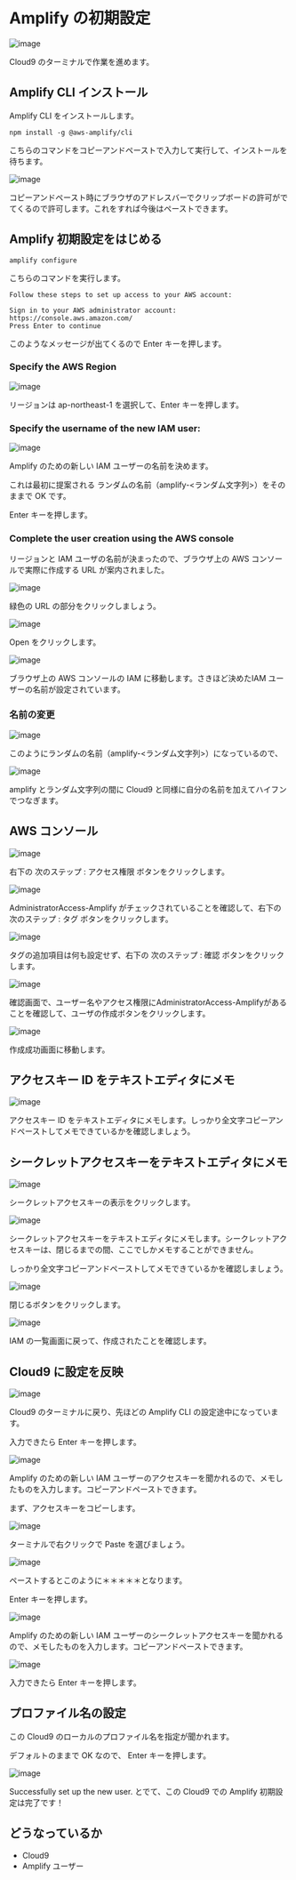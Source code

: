 # Amplify の初期設定

![image](https://i.gyazo.com/7b978d74330a39631e1cc9431fe62f49.png)

Cloud9 のターミナルで作業を進めます。

## Amplify CLI インストール

Amplify CLI をインストールします。

```
npm install -g @aws-amplify/cli
```

こちらのコマンドをコピーアンドペーストで入力して実行して、インストールを待ちます。

![image](https://i.gyazo.com/550100bc65037a688ac59f4e08752241.png)

コピーアンドペースト時にブラウザのアドレスバーでクリップボードの許可がでてくるので許可します。これをすれば今後はペーストできます。

## Amplify 初期設定をはじめる

```
amplify configure
```

こちらのコマンドを実行します。

```
Follow these steps to set up access to your AWS account:

Sign in to your AWS administrator account:
https://console.aws.amazon.com/
Press Enter to continue
```

このようなメッセージが出てくるので Enter キーを押します。

### Specify the AWS Region

![image](https://i.gyazo.com/d7403e2a37429e460c42a32bc41a62f3.png)

リージョンは ap-northeast-1 を選択して、Enter キーを押します。

### Specify the username of the new IAM user:

![image](https://i.gyazo.com/62110af7cd533317a1a629765e6bb302.png)

Amplify のための新しい IAM ユーザーの名前を決めます。

これは最初に提案される ランダムの名前（amplify-<ランダム文字列>）をそのままで OK です。

Enter キーを押します。

### Complete the user creation using the AWS console

リージョンと IAM ユーザの名前が決まったので、ブラウザ上の AWS コンソールで実際に作成する URL が案内されました。

![image](https://i.gyazo.com/968760e7cc5cae519c53185d46435e41.png)

緑色の URL の部分をクリックしましょう。

![image](https://i.gyazo.com/e36550baf6f4974a36bdd60900e160e5.png)

Open をクリックします。

![image](https://i.gyazo.com/d2be0dfa08d7f81bcab3de08eb31e3af.png)

ブラウザ上の AWS コンソールの IAM に移動します。さきほど決めたIAM ユーザーの名前が設定されています。

### 名前の変更

![image](https://i.gyazo.com/615c197bf30df131bf748096f7521d22.png)

このようにランダムの名前（amplify-<ランダム文字列>）になっているので、

![image](https://i.gyazo.com/2566f6bf6135d893f23cc03341aa1260.png)

amplify とランダム文字列の間に Cloud9 と同様に自分の名前を加えてハイフンでつなぎます。

## AWS コンソール

![image](https://i.gyazo.com/af7680fbfa2d6a240e52b2bc617bae8c.png)

右下の 次のステップ : アクセス権限 ボタンをクリックします。

![image](https://i.gyazo.com/6e8b6dfc50b49e0c30e58b42f016ab95.png)

AdministratorAccess-Amplify がチェックされていることを確認して、右下の 次のステップ : タグ ボタンをクリックします。

![image](https://i.gyazo.com/a368e189c4c22825018ef29775fcb576.png)

タグの追加項目は何も設定せず、右下の 次のステップ : 確認 ボタンをクリックします。

![image](https://i.gyazo.com/a5326dab0c21713b4f937c491cc4891a.png)

確認画面で、ユーザー名やアクセス権限にAdministratorAccess-Amplifyがあることを確認して、ユーザの作成ボタンをクリックします。

![image](https://i.gyazo.com/6806637dcfdb3cb93267f36d5b4c9c8e.png)

作成成功画面に移動します。

## アクセスキー ID をテキストエディタにメモ

![image](https://i.gyazo.com/09def33c31917a707f288040e0122ee8.png)

アクセスキー ID をテキストエディタにメモします。しっかり全文字コピーアンドペーストしてメモできているかを確認しましょう。

## シークレットアクセスキーをテキストエディタにメモ

![image](https://i.gyazo.com/3bbd2feb8eba42656da510cf9faaf68c.png)

シークレットアクセスキーの表示をクリックします。

![image](https://i.gyazo.com/97029c8ab8c0e4122786e3869f1c13f0.png)

シークレットアクセスキーをテキストエディタにメモします。シークレットアクセスキーは、閉じるまでの間、ここでしかメモすることができません。

しっかり全文字コピーアンドペーストしてメモできているかを確認しましょう。

![image](https://i.gyazo.com/dcd26a267777fbab105df98c0f6f7a6e.png)

閉じるボタンをクリックします。

![image](https://i.gyazo.com/0743f735f8a8799d09600a6ae50f2e32.png)

IAM の一覧画面に戻って、作成されたことを確認します。

## Cloud9 に設定を反映

![image](https://i.gyazo.com/c317a339450ce78517b22db098a771a8.png)

Cloud9 のターミナルに戻り、先ほどの Amplify CLI の設定途中になっています。

入力できたら Enter キーを押します。

![image](https://i.gyazo.com/5f266f1e0eb94cfa90ab87b43c2d89cc.png)

Amplify のための新しい IAM ユーザーのアクセスキーを聞かれるので、メモしたものを入力します。コピーアンドペーストできます。

まず、アクセスキーをコピーします。

![image](https://i.gyazo.com/39bac5ee793c19d9e3a1b23bc2dd4b78.png)

ターミナルで右クリックで Paste を選びましょう。

![image](https://i.gyazo.com/64a046c31ef147a2bab0c683f7ec0afa.png)

ペーストするとこのように＊＊＊＊＊となります。

Enter キーを押します。

![image](https://i.gyazo.com/636916da111dbba008e6606f0dfaca97.png)

Amplify のための新しい IAM ユーザーのシークレットアクセスキーを聞かれるので、メモしたものを入力します。コピーアンドペーストできます。

![image](https://i.gyazo.com/2b907045a97f075eb110962d4880edf0.png)

入力できたら Enter キーを押します。

## プロファイル名の設定

この Cloud9 のローカルのプロファイル名を指定が聞かれます。

デフォルトのままで OK なので、 Enter キーを押します。

![image](https://i.gyazo.com/731f1a2ec7aa061fc1a7b765703721ab.png)

Successfully set up the new user. とでて、この Cloud9 での Amplify 初期設定は完了です！

## どうなっているか

- Cloud9
- Amplify ユーザー